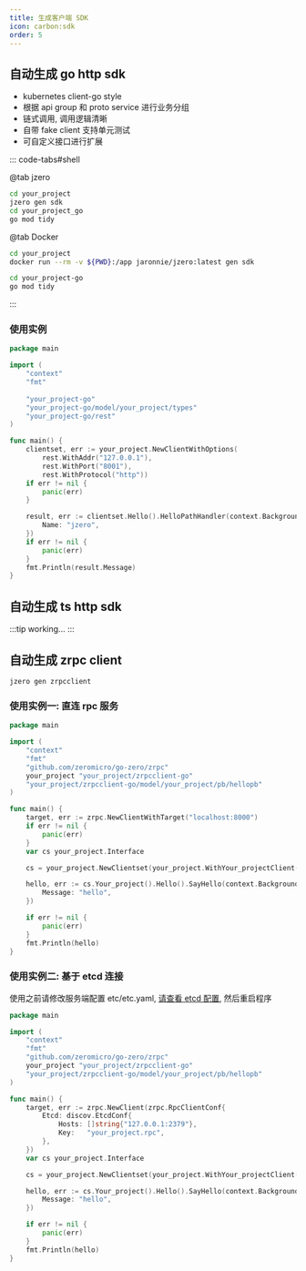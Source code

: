 ```yaml
---
title: 生成客户端 SDK
icon: carbon:sdk
order: 5
---
```


## 自动生成 go http sdk

* kubernetes client-go style
* 根据 api group 和 proto service 进行业务分组
* 链式调用, 调用逻辑清晰
* 自带 fake client 支持单元测试
* 可自定义接口进行扩展

::: code-tabs#shell

@tab jzero

```bash
cd your_project
jzero gen sdk
cd your_project_go
go mod tidy
```

@tab Docker
```bash
cd your_project
docker run --rm -v ${PWD}:/app jaronnie/jzero:latest gen sdk

cd your_project-go
go mod tidy
```
:::

### 使用实例

```go
package main

import (
	"context"
	"fmt"
	
	"your_project-go"
	"your_project-go/model/your_project/types"
	"your_project-go/rest"
)

func main() {
	clientset, err := your_project.NewClientWithOptions(
		rest.WithAddr("127.0.0.1"),
		rest.WithPort("8001"),
		rest.WithProtocol("http"))
	if err != nil {
		panic(err)
	}

	result, err := clientset.Hello().HelloPathHandler(context.Background(), &types.PathRequest{
		Name: "jzero",
	})
	if err != nil {
		panic(err)
	}
	fmt.Println(result.Message)
}
```

## 自动生成 ts http sdk

:::tip working...
:::

## 自动生成 zrpc client

```shell
jzero gen zrpcclient
```

### 使用实例一: 直连 rpc 服务

```go
package main

import (
	"context"
	"fmt"
	"github.com/zeromicro/go-zero/zrpc"
	your_project "your_project/zrpcclient-go"
	"your_project/zrpcclient-go/model/your_project/pb/hellopb"
)

func main() {
	target, err := zrpc.NewClientWithTarget("localhost:8000")
	if err != nil {
		panic(err)
	}
	var cs your_project.Interface

	cs = your_project.NewClientset(your_project.WithYour_projectClient(target))

	hello, err := cs.Your_project().Hello().SayHello(context.Background(), &hellopb.SayHelloRequest{
		Message: "hello",
	})

	if err != nil {
		panic(err)
	}
	fmt.Println(hello)
}
```

### 使用实例二: 基于 etcd 连接

使用之前请修改服务端配置 etc/etc.yaml, [请查看 etcd 配置](config/etcd.md), 然后重启程序

```go
package main

import (
	"context"
	"fmt"
	"github.com/zeromicro/go-zero/zrpc"
	your_project "your_project/zrpcclient-go"
	"your_project/zrpcclient-go/model/your_project/pb/hellopb"
)

func main() {
	target, err := zrpc.NewClient(zrpc.RpcClientConf{
		Etcd: discov.EtcdConf{
			Hosts: []string{"127.0.0.1:2379"},
			Key:   "your_project.rpc",
		},
	})
	var cs your_project.Interface

	cs = your_project.NewClientset(your_project.WithYour_projectClient(target))

	hello, err := cs.Your_project().Hello().SayHello(context.Background(), &hellopb.SayHelloRequest{
		Message: "hello",
	})

	if err != nil {
		panic(err)
	}
	fmt.Println(hello)
}
```

